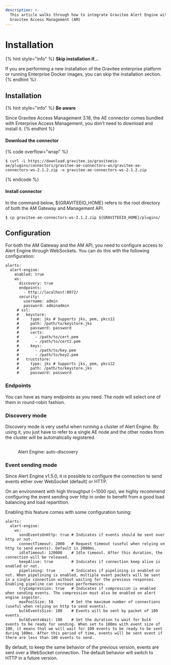 ```yaml
---
description: >-
  This article walks through how to integrate Gravitee Alert Engine with
  Gravitee Access Management (AM)
---
```


# Installation

{% hint style="info" %}
**Skip installation if...**

If you are performing a new installation of the Gravitee enterprise platform or running Enterprise Docker images, you can skip the installation section.
{% endhint %}

## Installation

{% hint style="info" %}
**Be aware**

Since Gravitee Access Management 3.18, the AE connector comes bundled with Enterprise Access Management, you don’t need to download and install it.
{% endhint %}

#### Download the connector

{% code overflow="wrap" %}
```
$ curl -L https://download.gravitee.io/graviteeio-ae/plugins/connectors/gravitee-ae-connectors-ws/gravitee-ae-connectors-ws-2.1.2.zip -o gravitee-ae-connectors-ws-2.1.2.zip
```
{% endcode %}

#### Install connector

In the command below, ${GRAVITEEIO\_HOME} refers to the root directory of both the AM Gateway and Management API.

```
$ cp gravitee-ae-connectors-ws-2.1.2.zip ${GRAVITEEIO_HOME}/plugins/
```

## Configuration

For both the AM Gateway and the AM API, you need to configure access to Alert Engine through WebSockets. You can do this with the following configuration:

```
alerts:
  alert-engine:
    enabled: true
    ws:
      discovery: true
      endpoints:
        - http://localhost:8072/
      security:
        username: admin
        password: adminadmin
     # ssl:
     #   keystore:
     #     type: jks # Supports jks, pem, pkcs12
     #     path: /path/to/keystore.jks
     #     password: password
     #     certs:
     #       - /path/to/cert.pem
     #       - /path/to/cert2.pem
     #     keys:
     #       - /path/to/key.pem
     #       - /path/to/key2.pem
     #   truststore:
     #     type: jks # Supports jks, pem, pkcs12
     #     path: /path/to/keystore.jks
     #     password: password
```

### Endpoints

You can have as many endpoints as you need. The node will select one of them in round-robin fashion.

### Discovery mode

Discovery mode is very useful when running a cluster of Alert Engine. By using it, you just have to refer to a single AE node and the other nodes from the cluster will be automatically registered.

<figure><img src="https://docs.gravitee.io/images/ae/howitworks/discovery.png" alt=""><figcaption><p>Alert Engine: auto-discovery</p></figcaption></figure>

### Event sending mode

Since Alert Engine v1.5.0, it is possible to configure the connection to send events either over WebSocket (default) or HTTP.

On an environment with high throughput (\~1000 rps), we highly recommend configuring the event sending over http in order to benefit from a good load balancing and load repartition.

Enabling this feature comes with some configuration tuning:

```
alerts:
  alert-engine:
    ws:
      sendEventsOnHttp: true # Indicates if events should be sent over http or not.
      connectTimeout: 2000   # Request timeout (useful when relying on http to send events). Default is 2000ms.
      idleTimeout: 120000    # Idle timeout. After this duration, the connection will be released.
      keepAlive: true        # Indicates if connection keep alive is enabled or not.
      pipelining: true       # Indicates if pipelining is enabled or not. When pipelining is enabled, multiple event packets will be sent in a single connection without waiting for the previous responses. Enabling pipeline can increase performances.
      tryCompression: true   # Indicates if compression is enabled when sending events. The compression must also be enabled on alert engine ingester.
      maxPoolSize: 50        # Set the maximum number of connections (useful when relying on http to send events).
      bulkEventsSize: 100    # Events will be sent by packet of 100 events.
      bulkEventsWait: 100    # Set the duration to wait for bulk events to be ready for sending. When set to 100ms with event size of 100, it means that we will wait for 100 events to be ready to be sent during 100ms. After this period of time, events will be sent event if there are less than 100 events to send.
```

By default, to keep the same behavior of the previous version, events are sent over a WebSocket connection. The default behavior will switch to HTTP in a future version.
